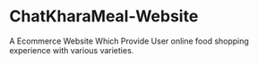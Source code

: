 # ChatKharaMeal-Website
A Ecommerce Website Which Provide User online food shopping experience with various varieties.
